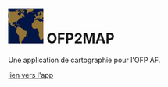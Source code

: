 # ![OFP2MAP](https://github.com/flyingeek/lido-online/blob/master/assets/images/ofp2map-icons/icon-72x72.png?raw=true) OFP2MAP

Une application de cartographie pour l'OFP AF.

[lien vers l'app](https://flyingeek.github.io/lido-online/index.html)
